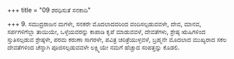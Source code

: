 +++
title = "09 ಶರಧಿಸುತೆ ಸನಕಾದಿ"

+++
9. ಸಮುದ್ರರಾಜನ ಮಗಳೇ, ಸನಕರೇ ಮೊದಲಾದವರಿಂದ ವಂದಿಸಲ್ಪಡುವವಳೇ, ದೇವ, ಮಾನವ, ಸರ್ಪಗಳಿಗೆಲ್ಲಾ ತಾಯಿಯೇ, ಒಳ್ಳೆಯವರನ್ನು ಕಾಪಾಡಿ ಕೃಪೆ ಮಾಡುವವಳೆ, ದೇವತೆಗಳು, ಶ್ರೇಷ್ಠ ಋಷಿಗಳಿಂದ ಸ್ತುತಿಸಲ್ಪಡುವ ಶ್ರೇಷ್ಠಳೇ, ಪರಮ ಕರುಣಾ ಸಾಗರಳೇ, ಪವಿತ್ರ ಚರಿತ್ರೆಯುಳ್ಳವಳೆ, ಬ್ರಹ್ಮನೇ ಮೊದಲಾದ ಮುಖ್ಯರಾದ ಸಕಲ ದೇವತೆಗಳಿಂದ ಚೆನ್ನಾಗಿ ಪೂಜಿಸಲ್ಪಡುವವಳೇ ಲಕ್ಷ್ಮಿಯೇ ನಮಗೆ ಹೆಚ್ಚಾದ ಸಂಪತ್ತನ್ನು ಕೊಡಲಿ.
